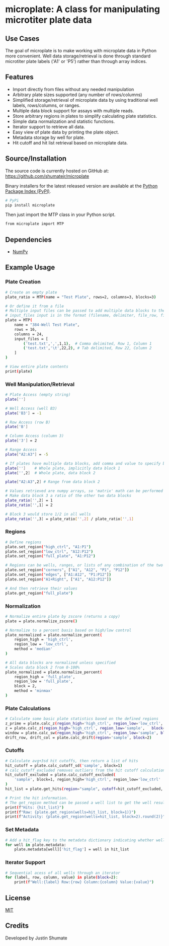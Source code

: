 # microplate: A class for manipulating microtiter plate data

## Use Cases

The goal of microplate is to make working with microplate data in Python
more convenient. Well data storage/retrieval is done through standard
microtiter plate labels ('A1' or 'P5') rather than through array indices.

## Features

  - Import directly from files without any needed manipulation
  - Arbitrary plate sizes supported (any number of rows/columns)
  - Simplified storage/retrieval of microplate data by using traditional 
    well labels, rows/columns, or ranges.
  - Multiple data block support for assays with multiple reads.
  - Store arbitrary regions in plates to simplify calculating plate statistics.
  - Simple data normalization and statistic functions.
  - Iterator support to retrieve all data.
  - Easy view of plate data by printing the plate object.
  - Metadata storage by well for plate.
  - Hit cutoff and hit list retrieval based on microplate data.

## Source/Installation
The source code is currently hosted on GitHub at:
https://github.com/shumatejr/microplate

Binary installers for the latest released version are available at the [Python
Package Index (PyPI)](https://pypi.org/project/microplate/).

```sh
# PyPi
pip install microplate
```
Then just import the MTP class in your Python script.
```sh
from microplate import MTP
```

## Dependencies
- [NumPy](https://www.numpy.org)

## Example Usage
### Plate Creation
```sh
# Create an empty plate
plate_ratio = MTP(name = "Test Plate", rows=2, columns=3, blocks=3)

# Or define it from a file
# Multiple input files can be passed to add multiple data blocks to the plate.
# input_files input is in the format (filename, delimiter, file_row, file_column)
plate = MTP(
    name = "384-Well Test Plate", 
    rows = 16, 
    columns = 24,
    input_files = [ 
        ('test.txt',',',1,1),  # Comma delimited, Row 1, Column 1
        ('test.txt','\t',22,2), # Tab delimited, Row 22, Column 2
    ]
)

# View entire plate contents
print(plate)
```

### Well Manipulation/Retrieval
```sh
# Plate Access (empty string)
plate['']

# Well Access (well B3)
plate['B3'] = -1

# Row Access (row B)
plate['B']

# Column Access (column 3)
plate['3'] = 2

# Range Access
plate["A2:A3"] = -5

# If plates have multiple data blocks, add comma and value to specify block
plate['']    # Whole plate, implicitly data block 1
plate['',2]  # Whole plate, data block 2

plate["A2:A3",2] # Range from data block 2

# Values retrieved are numpy arrays, so 'matrix' math can be performed
# Make data block 3 a ratio of the other two data blocks
plate_ratio['',2] = 1
plate_ratio['',1] = 2

# Block 3 would store 1/2 in all wells
plate_ratio['',3] = plate_ratio['',2] / plate_ratio['',1]
```

### Regions
```sh
# Define regions
plate.set_region("high_ctrl", "A1:P1")
plate.set_region("low_ctrl", "A12:P12")
plate.set_region("full_plate", "A1:P12")

# Regions can be wells, ranges, or lists of any combination of the two
plate.set_region("corners", ["A1", "A12", "P1", "P12"])
plate.set_region("edges", ["A1:A12", "P1:P12"])
plate.set_region("A1+Right", ["A1", "A12:P12"])

# And then retrieve their values
plate.get_region("full_plate")
```

### Normalization
```sh
# Normalize entire plate by zscore (returns a copy)
plate = plate.normalize_zscore()

# Normalize to a percent basis based on high/low control
plate_normalized = plate.normalize_percent(
    region_high = 'high_ctrl', 
    region_low = 'low_ctrl',
    method = 'median'
)

# All data blocks are normalized unless specified
# Scales data block 2 from 0-100%
plate_normalized = plate.normalize_percent(
    region_high = 'full_plate', 
    region_low = 'full_plate',
    block = 2,
    method = 'minmax'
)
```

### Plate Calculations
```sh
# Calculate some basic plate statistics based on the defined regions
z_prime = plate.calc_z(region_high='high_ctrl', region_low='low_ctrl', block=1)
z = plate.calc_z(region_high='high_ctrl', region_low='sample',   block=1)
window = plate.calc_sw(region_high='high_ctrl', region_low='sample', block=1)
drift_row, drift_col = plate.calc_drift(region='sample', block=2)
```

### Cutoffs
```sh
# Calculate avg+3sd hit cutoffs, then return a list of hits
hit_cutoff = plate.calc_cutoff_sd('sample', block=1)
# calc_cutoff_excluded removes outliers from the hit cutoff calculation
hit_cutoff_excluded = plate.calc_cutoff_excluded(
    'sample', block=1, region_high='high_ctrl', region_low='low_ctrl'
)
hit_list = plate.get_hits(region="sample", cutoff=hit_cutoff_excluded, block=2)

# Print the hit information.
# The get_region method can be passed a well list to get the well results for a list of wells.
print(f"Hits: {hit_list}")
print(f"Raw: {plate.get_region(wells=hit_list, block=1)}")
print(f"Activity: {plate.get_region(wells=hit_list, block=2).round(2)}")
```

### Set Metadata
```sh
# Add a hit_flag key to the metadata dictionary indicating whether well is a hit
for well in plate.metadata:
    plate.metadata[well]['hit_flag'] = well in hit_list 
```

### Iterator Support
```sh
# Sequential acess of all wells through an iterator
for (label, row, column, value) in plate(block=2):
    print(f"Well:{label} Row:{row} Column:{column} Value:{value}")
```

## License
[MIT](LICENSE)

## Credits
Developed by Justin Shumate















